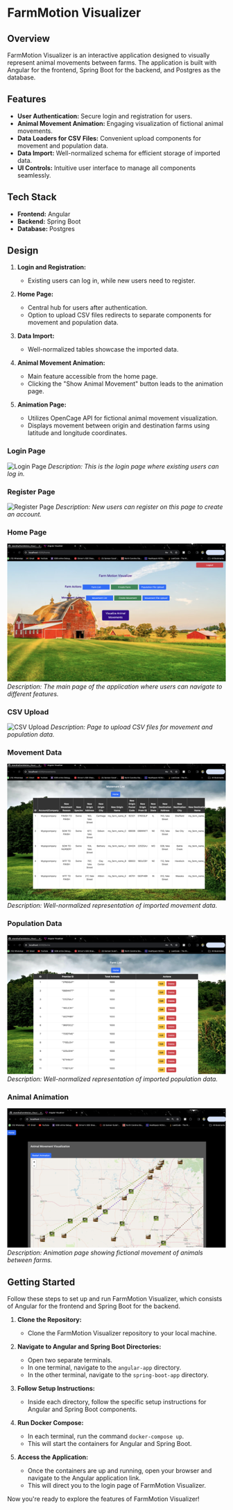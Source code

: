 # FarmMotion Visualizer

## Overview

FarmMotion Visualizer is an interactive application designed to visually represent animal movements between farms. The application is built with Angular for the frontend, Spring Boot for the backend, and Postgres as the database.

## Features

- **User Authentication:** Secure login and registration for users.
- **Animal Movement Animation:** Engaging visualization of fictional animal movements.
- **Data Loaders for CSV Files:** Convenient upload components for movement and population data.
- **Data Import:** Well-normalized schema for efficient storage of imported data.
- **UI Controls:** Intuitive user interface to manage all components seamlessly.


## Tech Stack

- **Frontend:** Angular
- **Backend:** Spring Boot
- **Database:** Postgres

## Design

1. **Login and Registration:**
   - Existing users can log in, while new users need to register.
   
2. **Home Page:**
   - Central hub for users after authentication.
   - Option to upload CSV files redirects to separate components for movement and population data.
   
3. **Data Import:**
   - Well-normalized tables showcase the imported data.
   
4. **Animal Movement Animation:**
   - Main feature accessible from the home page.
   - Clicking the "Show Animal Movement" button leads to the animation page.
   
5. **Animation Page:**
   - Utilizes OpenCage API for fictional animal movement visualization.
   - Displays movement between origin and destination farms using latitude and longitude coordinates.


### Login Page
![Login Page](Images/login.png)
*Description: This is the login page where existing users can log in.*

### Register Page
![Register Page](Images/register.png)
*Description: New users can register on this page to create an account.*

### Home Page
![Home Page](Images/home.png)
*Description: The main page of the application where users can navigate to different features.*

### CSV Upload
![CSV Upload](Images/csvupload.png)
*Description: Page to upload CSV files for movement and population data.*

### Movement Data
![Movement Data](Images/Movement_Data.png)
*Description: Well-normalized representation of imported movement data.*

### Population Data
![Population Data](Images/Population_Data.png)
*Description: Well-normalized representation of imported population data.*

### Animal Animation
![Animal Animation](Images/Animal_Animation.png)
*Description: Animation page showing fictional movement of animals between farms.*


## Getting Started

Follow these steps to set up and run FarmMotion Visualizer, which consists of Angular for the frontend and Spring Boot for the backend.

1. **Clone the Repository:**
   - Clone the FarmMotion Visualizer repository to your local machine.

2. **Navigate to Angular and Spring Boot Directories:**
   - Open two separate terminals.
   - In one terminal, navigate to the `angular-app` directory.
   - In the other terminal, navigate to the `spring-boot-app` directory.

3. **Follow Setup Instructions:**
   - Inside each directory, follow the specific setup instructions for Angular and Spring Boot components.

4. **Run Docker Compose:**
   - In each terminal, run the command `docker-compose up`.
   - This will start the containers for Angular and Spring Boot.

5. **Access the Application:**
   - Once the containers are up and running, open your browser and navigate to the Angular application link.
   - This will direct you to the login page of FarmMotion Visualizer.

Now you're ready to explore the features of FarmMotion Visualizer!


